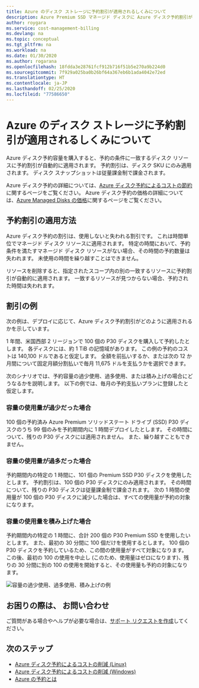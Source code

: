 ```yaml
---
title: Azure のディスク ストレージに予約割引が適用されるしくみについて
description: Azure Premium SSD マネージド ディスクに Azure ディスク予約割引が適用されるしくみについて説明します。
author: roygara
ms.service: cost-management-billing
ms.devlang: na
ms.topic: conceptual
ms.tgt_pltfrm: na
ms.workload: na
ms.date: 01/30/2020
ms.author: rogarana
ms.openlocfilehash: 18fdda3e28761fcf912b716f51b5e270a9b224d0
ms.sourcegitcommit: 7f929a025ba0b26bf64a367eb6b1ada4042e72ed
ms.translationtype: HT
ms.contentlocale: ja-JP
ms.lasthandoff: 02/25/2020
ms.locfileid: "77586650"
---
```

# <a name="understand-how-your-reservation-discount-is-applied-to-azure-disk-storage"></a>Azure のディスク ストレージに予約割引が適用されるしくみについて

Azure ディスク予約容量を購入すると、予約の条件に一致するディスク リソースに予約割引が自動的に適用されます。 予約割引は、ディスク SKU にのみ適用されます。 ディスク スナップショットは従量課金制で課金されます。

Azure ディスク予約の詳細については、[Azure ディスク予約によるコストの節約](../../virtual-machines/linux/disks-reserved-capacity.md)に関するページをご覧ください。 Azure ディスク予約の価格の詳細については、[Azure Managed Disks の価格](https://azure.microsoft.com/pricing/details/managed-disks/)に関するページをご覧ください。

## <a name="how-the-reservation-discount-is-applied"></a>予約割引の適用方法

Azure ディスク予約の割引は、使用しないと失われる割引です。 これは時間単位でマネージド ディスク リソースに適用されます。 特定の時間において、予約条件を満たすマネージド ディスク リソースがない場合、その時間の予約数量は失われます。 未使用の時間を繰り越すことはできません。

リソースを削除すると、指定されたスコープ内の別の一致するリソースに予約割引が自動的に適用されます。 一致するリソースが見つからない場合、予約された時間は失われます。

## <a name="discount-examples"></a>割引の例

次の例は、デプロイに応じて、Azure ディスク予約割引がどのように適用されるかを示しています。

1 年間、米国西部 2 リージョンで 100 個の P30 ディスクを購入して予約したとします。 各ディスクには、約 1 TiB の記憶域があります。 この例の予約のコストは 140,100 ドルであると仮定します。 全額を前払いするか、または次の 12 か月間について固定月額分割払いで毎月 11,675 ドルを支払うかを選択できます。

次のシナリオでは、予約容量の過少使用、過多使用、または積み上げの場合にどうなるかを説明します。 以下の例では、毎月の予約支払いプランに登録したと仮定します。

### <a name="underusing-your-capacity"></a>容量の使用量が過少だった場合

100 個の予約済み Azure Premium ソリッドステート ドライブ (SSD) P30 ディスクのうち 99 個のみを予約期間内に 1 時間デプロイしたとします。 その時間について、残りの P30 ディスクには適用されません。 また、繰り越すこともできません。

### <a name="overusing-your-capacity"></a>容量の使用量が過多だった場合

予約期間内の特定の 1 時間に、101 個の Premium SSD P30 ディスクを使用したとします。 予約割引は、100 個の P30 ディスクにのみ適用されます。 その時間について、残りの P30 ディスクは従量課金制で課金されます。 次の 1 時間の使用量が 100 個の P30 ディスクに減少した場合は、すべての使用量が予約の対象になります。

### <a name="tiering-your-capacity"></a>容量の使用量を積み上げた場合

予約期間内の特定の 1 時間に、合計 200 個の P30 Premium SSD を使用したいとします。 また、最初の 30 分間に 100 個だけを使用するとします。 100 個の P30 ディスクを予約しているため、この間の使用量がすべて対象になります。 この後、最初の 100 の使用を中止し (このため、使用量はゼロになります)、残りの 30 分間に別の 100 の使用を開始すると、その使用量も予約の対象になります。

![容量の過少使用、過多使用、積み上げの例](media/understand-disk-reservations/reserved-disks-example-scenarios.png)

## <a name="need-help-contact-us"></a>お困りの際は、 お問い合わせ

ご質問がある場合やヘルプが必要な場合は、[サポート リクエストを作成](https://go.microsoft.com/fwlink/?linkid=2083458)してください。

## <a name="next-steps"></a>次のステップ

- [Azure ディスク予約によるコストの削減 (Linux)](../../virtual-machines/linux/disks-reserved-capacity.md)
- [Azure ディスク予約によるコストの削減 (Windows)](../../virtual-machines/windows/disks-reserved-capacity.md)
- [Azure の予約とは](save-compute-costs-reservations.md)
